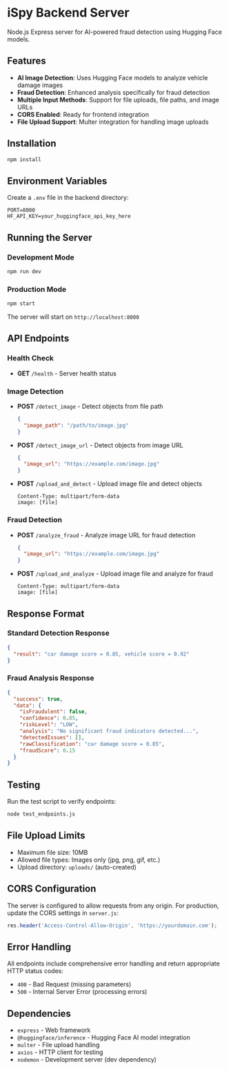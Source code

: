 # iSpy Backend Server

Node.js Express server for AI-powered fraud detection using Hugging Face models.

## Features

- **AI Image Detection**: Uses Hugging Face models to analyze vehicle damage images
- **Fraud Detection**: Enhanced analysis specifically for fraud detection
- **Multiple Input Methods**: Support for file uploads, file paths, and image URLs
- **CORS Enabled**: Ready for frontend integration
- **File Upload Support**: Multer integration for handling image uploads

## Installation

```bash
npm install
```

## Environment Variables

Create a `.env` file in the backend directory:

```env
PORT=8000
HF_API_KEY=your_huggingface_api_key_here
```

## Running the Server

### Development Mode
```bash
npm run dev
```

### Production Mode
```bash
npm start
```

The server will start on `http://localhost:8000`

## API Endpoints

### Health Check
- **GET** `/health` - Server health status

### Image Detection
- **POST** `/detect_image` - Detect objects from file path
  ```json
  {
    "image_path": "/path/to/image.jpg"
  }
  ```

- **POST** `/detect_image_url` - Detect objects from image URL
  ```json
  {
    "image_url": "https://example.com/image.jpg"
  }
  ```

- **POST** `/upload_and_detect` - Upload image file and detect objects
  ```
  Content-Type: multipart/form-data
  image: [file]
  ```

### Fraud Detection
- **POST** `/analyze_fraud` - Analyze image URL for fraud detection
  ```json
  {
    "image_url": "https://example.com/image.jpg"
  }
  ```

- **POST** `/upload_and_analyze` - Upload image file and analyze for fraud
  ```
  Content-Type: multipart/form-data
  image: [file]
  ```

## Response Format

### Standard Detection Response
```json
{
  "result": "car damage score = 0.85, vehicle score = 0.92"
}
```

### Fraud Analysis Response
```json
{
  "success": true,
  "data": {
    "isFraudulent": false,
    "confidence": 0.85,
    "riskLevel": "LOW",
    "analysis": "No significant fraud indicators detected...",
    "detectedIssues": [],
    "rawClassification": "car damage score = 0.85",
    "fraudScore": 0.15
  }
}
```

## Testing

Run the test script to verify endpoints:

```bash
node test_endpoints.js
```

## File Upload Limits

- Maximum file size: 10MB
- Allowed file types: Images only (jpg, png, gif, etc.)
- Upload directory: `uploads/` (auto-created)

## CORS Configuration

The server is configured to allow requests from any origin. For production, update the CORS settings in `server.js`:

```javascript
res.header('Access-Control-Allow-Origin', 'https://yourdomain.com');
```

## Error Handling

All endpoints include comprehensive error handling and return appropriate HTTP status codes:

- `400` - Bad Request (missing parameters)
- `500` - Internal Server Error (processing errors)

## Dependencies

- `express` - Web framework
- `@huggingface/inference` - Hugging Face AI model integration
- `multer` - File upload handling
- `axios` - HTTP client for testing
- `nodemon` - Development server (dev dependency)
